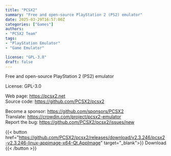 ```yaml
---
title: "PCSX2"
summary: "Free and open-source PlayStation 2 (PS2) emulator"
date: 2025-03-29T16:57:00Z
categories: ["Games"]
authors:
- "PCSX2 Team"
tags:
- "PlayStation Emulator"
- "Game Emulator"

license: "GPL-3.0"
draft: false
---
```


Free and open-source PlayStation 2 (PS2) emulator

License: GPL-3.0

Web page: <https://pcsx2.net>  
Source code: <https://github.com/PCSX2/pcsx2>

Become a sponsor: <https://github.com/sponsors/PCSX2>  
Translate: <https://crowdin.com/project/pcsx2-emulator>  
Report the bug: <https://github.com/PCSX2/pcsx2/issues/new>  

{{< button href="https://github.com/PCSX2/pcsx2/releases/download/v2.3.246/pcsx2-v2.3.246-linux-appimage-x64-Qt.AppImage" target="_blank">}}
Download
{{< /button >}}